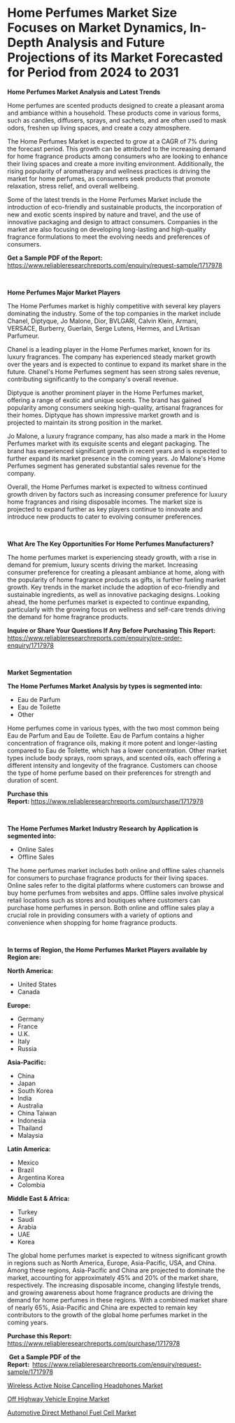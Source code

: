 <p><h1>Home Perfumes Market Size Focuses on Market Dynamics, In-Depth Analysis and Future Projections of its Market Forecasted for Period from 2024 to 2031</h1></p><p><strong>Home Perfumes Market Analysis and Latest Trends</strong></p>
<p><p>Home perfumes are scented products designed to create a pleasant aroma and ambiance within a household. These products come in various forms, such as candles, diffusers, sprays, and sachets, and are often used to mask odors, freshen up living spaces, and create a cozy atmosphere.</p><p>The Home Perfumes Market is expected to grow at a CAGR of 7% during the forecast period. This growth can be attributed to the increasing demand for home fragrance products among consumers who are looking to enhance their living spaces and create a more inviting environment. Additionally, the rising popularity of aromatherapy and wellness practices is driving the market for home perfumes, as consumers seek products that promote relaxation, stress relief, and overall wellbeing.</p><p>Some of the latest trends in the Home Perfumes Market include the introduction of eco-friendly and sustainable products, the incorporation of new and exotic scents inspired by nature and travel, and the use of innovative packaging and design to attract consumers. Companies in the market are also focusing on developing long-lasting and high-quality fragrance formulations to meet the evolving needs and preferences of consumers.</p></p>
<p><strong>Get a Sample PDF of the Report:&nbsp;</strong> <a href="https://www.reliableresearchreports.com/enquiry/request-sample/1717978">https://www.reliableresearchreports.com/enquiry/request-sample/1717978</a></p>
<p>&nbsp;</p>
<p><strong>Home Perfumes Major Market Players</strong></p>
<p><p>The Home Perfumes market is highly competitive with several key players dominating the industry. Some of the top companies in the market include Chanel, Diptyque, Jo Malone, Dior, BVLGARI, Calvin Klein, Armani, VERSACE, Burberry, Guerlain, Serge Lutens, Hermes, and L’Artisan Parfumeur.</p><p>Chanel is a leading player in the Home Perfumes market, known for its luxury fragrances. The company has experienced steady market growth over the years and is expected to continue to expand its market share in the future. Chanel's Home Perfumes segment has seen strong sales revenue, contributing significantly to the company's overall revenue.</p><p>Diptyque is another prominent player in the Home Perfumes market, offering a range of exotic and unique scents. The brand has gained popularity among consumers seeking high-quality, artisanal fragrances for their homes. Diptyque has shown impressive market growth and is projected to maintain its strong position in the market.</p><p>Jo Malone, a luxury fragrance company, has also made a mark in the Home Perfumes market with its exquisite scents and elegant packaging. The brand has experienced significant growth in recent years and is expected to further expand its market presence in the coming years. Jo Malone's Home Perfumes segment has generated substantial sales revenue for the company.</p><p>Overall, the Home Perfumes market is expected to witness continued growth driven by factors such as increasing consumer preference for luxury home fragrances and rising disposable incomes. The market size is projected to expand further as key players continue to innovate and introduce new products to cater to evolving consumer preferences.</p></p>
<p>&nbsp;</p>
<p><strong>What Are The Key Opportunities For Home Perfumes Manufacturers?</strong></p>
<p><p>The home perfumes market is experiencing steady growth, with a rise in demand for premium, luxury scents driving the market. Increasing consumer preference for creating a pleasant ambiance at home, along with the popularity of home fragrance products as gifts, is further fueling market growth. Key trends in the market include the adoption of eco-friendly and sustainable ingredients, as well as innovative packaging designs. Looking ahead, the home perfumes market is expected to continue expanding, particularly with the growing focus on wellness and self-care trends driving the demand for home fragrance products.</p></p>
<p><strong>Inquire or Share Your Questions If Any Before Purchasing This Report:</strong> <a href="https://www.reliableresearchreports.com/enquiry/pre-order-enquiry/1717978">https://www.reliableresearchreports.com/enquiry/pre-order-enquiry/1717978</a></p>
<p>&nbsp;</p>
<p><strong>Market Segmentation</strong></p>
<p><strong>The Home Perfumes Market Analysis by types is segmented into:</strong></p>
<p><ul><li>Eau de Parfum</li><li>Eau de Toilette</li><li>Other</li></ul></p>
<p><p>Home perfumes come in various types, with the two most common being Eau de Parfum and Eau de Toilette. Eau de Parfum contains a higher concentration of fragrance oils, making it more potent and longer-lasting compared to Eau de Toilette, which has a lower concentration. Other market types include body sprays, room sprays, and scented oils, each offering a different intensity and longevity of the fragrance. Customers can choose the type of home perfume based on their preferences for strength and duration of scent.</p></p>
<p><strong>Purchase this Report:&nbsp;</strong><a href="https://www.reliableresearchreports.com/purchase/1717978">https://www.reliableresearchreports.com/purchase/1717978</a></p>
<p>&nbsp;</p>
<p><strong>The Home Perfumes Market Industry Research by Application is segmented into:</strong></p>
<p><ul><li>Online Sales</li><li>Offline Sales</li></ul></p>
<p><p>The home perfumes market includes both online and offline sales channels for consumers to purchase fragrance products for their living spaces. Online sales refer to the digital platforms where customers can browse and buy home perfumes from websites and apps. Offline sales involve physical retail locations such as stores and boutiques where customers can purchase home perfumes in person. Both online and offline sales play a crucial role in providing consumers with a variety of options and convenience when shopping for home fragrance products.</p></p>
<p>&nbsp;</p>
<p><strong>In terms of Region, the Home Perfumes Market Players available by Region are:</strong></p>
<p>
    <p> <strong> North America: </strong>
        <ul>
            <li>United States</li>
            <li>Canada</li>
        </ul>
        </p> 
    <p> <strong> Europe: </strong>
        <ul>
            <li>Germany</li>
            <li>France</li>
            <li>U.K.</li>
            <li>Italy</li>
            <li>Russia</li>
        </ul>
        </p> 
    <p> <strong> Asia-Pacific: </strong>
        <ul>
            <li>China</li>
            <li>Japan</li>
            <li>South Korea</li>
            <li>India</li>
            <li>Australia</li>
            <li>China Taiwan</li>
            <li>Indonesia</li>
            <li>Thailand</li>
            <li>Malaysia</li>
        </ul>
        </p> 
    <p> <strong> Latin America: </strong>
        <ul>
            <li>Mexico</li>
            <li>Brazil</li>
            <li>Argentina Korea</li>
            <li>Colombia</li>
        </ul>
        </p> 
    <p> <strong> Middle East & Africa: </strong>
        <ul>
            <li>Turkey</li>
            <li>Saudi</li>
            <li>Arabia</li>
            <li>UAE</li>
            <li>Korea</li>
        </ul>
    </p>
    </p>
<p><p>The global home perfumes market is expected to witness significant growth in regions such as North America, Europe, Asia-Pacific, USA, and China. Among these regions, Asia-Pacific and China are projected to dominate the market, accounting for approximately 45% and 20% of the market share, respectively. The increasing disposable income, changing lifestyle trends, and growing awareness about home fragrance products are driving the demand for home perfumes in these regions. With a combined market share of nearly 65%, Asia-Pacific and China are expected to remain key contributors to the growth of the global home perfumes market in the coming years.</p></p>
<p><strong>Purchase this Report: </strong><a href="https://www.reliableresearchreports.com/purchase/1717978">https://www.reliableresearchreports.com/purchase/1717978</a></p>
<p>&nbsp;<strong>Get a Sample PDF of the Report:&nbsp;&nbsp;</strong><a href="https://www.reliableresearchreports.com/enquiry/request-sample/1717978">https://www.reliableresearchreports.com/enquiry/request-sample/1717978</a></p>
<p><strong></strong></p>
<p><p><a href="https://github.com/edytherolanlouisejk1miz0wig/Market-Research-Report-List-1/blob/main/wireless-active-noise-cancelling-headphones-market.md">Wireless Active Noise Cancelling Headphones Market</a></p><p><a href="https://sudsy-motorcycle-bbc.notion.site/Off-Highway-Vehicle-Engine-Market-Research-Report-Unlocks-Analysis-on-the-Market-Financial-Status-M-4a6bbe3bcbaf46978089e9f471631a6f">Off Highway Vehicle Engine Market</a></p><p><a href="https://military-diascia-e68.notion.site/Automotive-Direct-Methanol-Fuel-Cell-Market-Dynamics-2024-2031-Also-about-Its-Market-Trends-Projec-6a70fa1745a64875856dd982ce107bb5">Automotive Direct Methanol Fuel Cell Market</a></p></p>